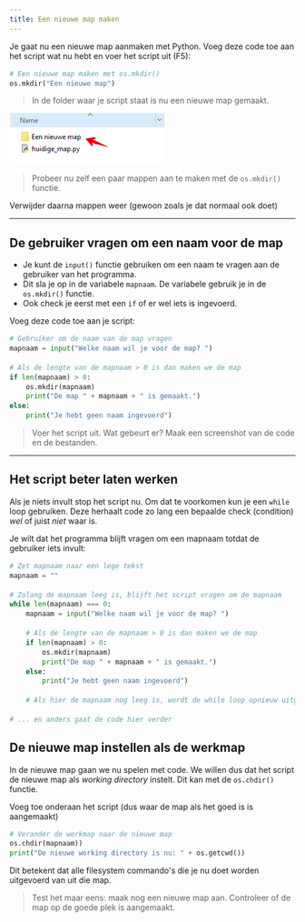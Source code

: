 ```yaml
---
title: Een nieuwe map maken
---
```


Je gaat nu een nieuwe map aanmaken met Python. 
Voeg deze code toe aan het script wat nu hebt en voer het script uit (F5):

```python
# Een nieuwe map maken met os.mkdir()
os.mkdir("Een nieuwe map")
```

> In de folder waar je script staat is nu een nieuwe map gemaakt.

![](new-folder.png)

> Probeer nu zelf een paar mappen aan te maken met de `os.mkdir()` functie.

Verwijder daarna mappen weer (gewoon zoals je dat normaal ook doet)

---

## De gebruiker vragen om een naam voor de map
- Je kunt de `input()` functie gebruiken om een naam te vragen aan de gebruiker van het programma.
- Dit sla je op in de variabele `mapnaam`. De variabele gebruik je in de `os.mkdir()` functie.
- Ook check je eerst met een `if` of er wel iets is ingevoerd.

Voeg deze code toe aan je script:

```python
# Gebruiker om de naam van de map vragen
mapnaam = input("Welke naam wil je voor de map? ")

# Als de lengte van de mapnaam > 0 is dan maken we de map
if len(mapnaam) > 0:
    os.mkdir(mapnaam)
    print("De map " + mapnaam + " is gemaakt.")
else:
    print("Je hebt geen naam ingevoerd")
```

> Voer het script uit. Wat gebeurt er? Maak een screenshot van de code en de bestanden.

---

## Het script beter laten werken
Als je niets invult stop het script nu. Om dat te voorkomen kun je een `while` loop gebruiken.
Deze herhaalt code zo lang een bepaalde check (condition) *wel* of juist *niet* waar is.

Je wilt dat het programma blijft vragen om een mapnaam totdat de gebruiker iets invult:

```python
# Zet mapnaam naar een lege tekst
mapnaam = ""

# Zolang de mapnaam leeg is, blijft het script vragen om de mapnaam
while len(mapnaam) === 0:
    mapnaam = input("Welke naam wil je voor de map? ")
    
    # Als de lengte van de mapnaam > 0 is dan maken we de map
    if len(mapnaam) > 0:
        os.mkdir(mapnaam)
        print("De map " + mapnaam + " is gemaakt.")
    else:
        print("Je hebt geen naam ingevoerd")

    # Als hier de mapnaam nog leeg is, wordt de while loop opnieuw uitgevoerd

# ... en anders gaat de code hier verder
```

## De nieuwe map instellen als de werkmap
In de nieuwe map gaan we nu spelen met code. We willen dus dat het script de nieuwe map als *working directory* instelt.
Dit kan met de `os.chdir()` functie.

Voeg toe onderaan het script (dus waar de map als het goed is is aangemaakt)

```python
# Verander de werkmap naar de nieuwe map
os.chdir(mapnaam))
print("De nieuwe working directory is nu: " + os.getcwd())
```

Dit betekent dat alle filesystem commando's die je nu doet worden uitgevoerd van uit die map.

> Test het maar eens: maak nog een nieuwe map aan.
> Controleer of de map op de goede plek is aangemaakt. 
  
